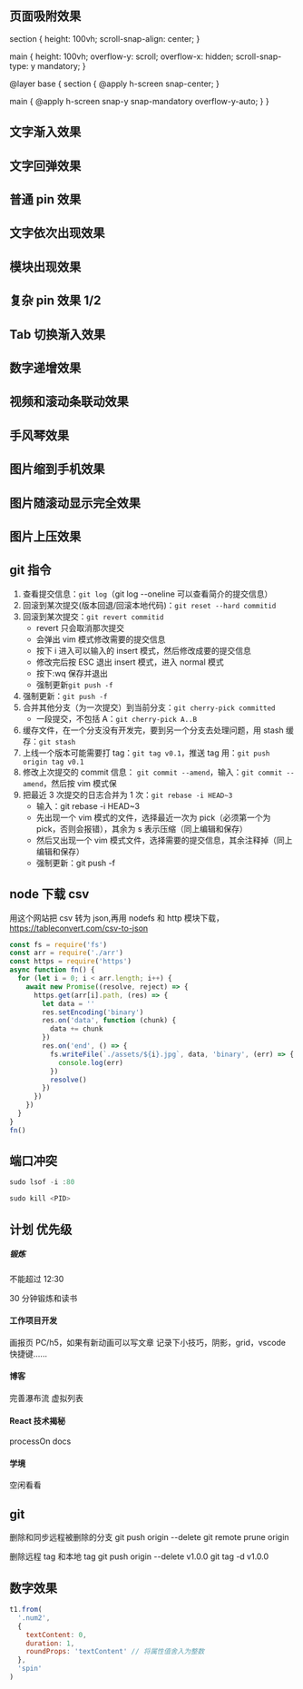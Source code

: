 ## 页面吸附效果

section {
height: 100vh;
scroll-snap-align: center;
}

main {
height: 100vh;
overflow-y: scroll;
overflow-x: hidden;
scroll-snap-type: y mandatory;
}

@layer base {
section {
@apply h-screen snap-center;
}

main {
@apply h-screen snap-y snap-mandatory overflow-y-auto;
}
}

## 文字渐入效果

## 文字回弹效果

## 普通 pin 效果

## 文字依次出现效果

## 模块出现效果

## 复杂 pin 效果 1/2

## Tab 切换渐入效果

## 数字递增效果

## 视频和滚动条联动效果

## 手风琴效果

## 图片缩到手机效果

## 图片随滚动显示完全效果

## 图片上压效果

## git 指令

1.  查看提交信息：`git log`（git log --oneline 可以查看简介的提交信息）
2.  回滚到某次提交(版本回退/回滚本地代码)：`git reset --hard commitid`
3.  回滚到某次提交：`git revert commitid`
    - revert 只会取消那次提交
    - 会弹出 vim 模式修改需要的提交信息
    - 按下 i 进入可以输入的 insert 模式，然后修改成要的提交信息
    - 修改完后按 ESC 退出 insert 模式，进入 normal 模式
    - 按下:wq 保存并退出
    - 强制更新`git push -f`
4.  强制更新：`git push -f`
5.  合并其他分支（为一次提交）到当前分支：`git cherry-pick committed`
    - 一段提交，不包括 A：`git cherry-pick A..B`
6.  缓存文件，在一个分支没有开发完，要到另一个分支去处理问题，用 stash 缓存：`git stash`
7.  上线一个版本可能需要打 tag：`git tag v0.1`，推送 tag 用：`git push origin tag v0.1`
8.  修改上次提交的 commit 信息： `git commit --amend`，输入：`git commit --amend`，然后按 vim 模式保
9.  把最近 3 次提交的日志合并为 1 次：`git rebase -i HEAD~3`
    - 输入：git rebase -i HEAD~3
    - 先出现一个 vim 模式的文件，选择最近一次为 pick（必须第一个为 pick，否则会报错），其余为 s 表示压缩（同上编辑和保存）
    - 然后又出现一个 vim 模式文件，选择需要的提交信息，其余注释掉（同上编辑和保存）
    - 强制更新：git push -f

## node 下载 csv

用这个网站把 csv 转为 json,再用 nodefs 和 http 模块下载，https://tableconvert.com/csv-to-json

```js
const fs = require('fs')
const arr = require('./arr')
const https = require('https')
async function fn() {
  for (let i = 0; i < arr.length; i++) {
    await new Promise((resolve, reject) => {
      https.get(arr[i].path, (res) => {
        let data = ''
        res.setEncoding('binary')
        res.on('data', function (chunk) {
          data += chunk
        })
        res.on('end', () => {
          fs.writeFile(`./assets/${i}.jpg`, data, 'binary', (err) => {
            console.log(err)
          })
          resolve()
        })
      })
    })
  }
}
fn()
```

## 端口冲突

```js
sudo lsof -i :80
```

```js
sudo kill <PID>
```

## 计划 优先级

##### 锻炼

不能超过 12:30

30 分钟锻炼和读书

#### 工作项目开发

画报页 PC/h5，如果有新动画可以写文章
记录下小技巧，阴影，grid，vscode 快捷键......

#### 博客

完善瀑布流
虚拟列表

#### React 技术揭秘

processOn
docs

#### 学境

空闲看看

## git

删除和同步远程被删除的分支
git push origin --delete
git remote prune origin

删除远程 tag 和本地 tag
git push origin --delete v1.0.0
git tag -d v1.0.0

## 数字效果

```js
t1.from(
  '.num2',
  {
    textContent: 0,
    duration: 1,
    roundProps: 'textContent' // 将属性值舍入为整数
  },
  'spin'
)
```
